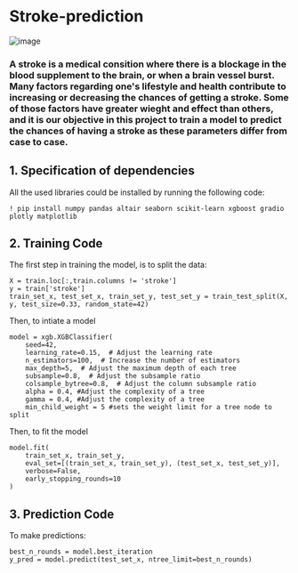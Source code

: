 # Stroke-prediction

![image](https://github.com/osama-alani/Stroke-prediction/assets/133378136/902e8de9-8132-496a-a603-1e8f6af1b112)

### A stroke is a medical consition where there is a blockage in the blood supplement to the brain, or when a brain vessel burst. Many factors regarding one's lifestyle and health contribute to increasing or decreasing the chances of getting a stroke. Some of those factors have greater wieght and effect than others, and it is our objective in this project to train a model to predict the chances of having a stroke as these parameters differ from case to case.


## 1. Specification of dependencies

All the used libraries could be installed by running the following code:
```
! pip install numpy pandas altair seaborn scikit-learn xgboost gradio plotly matplotlib
```

## 2. Training Code
The first step in training the model, is to split the data:
```
X = train.loc[:,train.columns != 'stroke']
y = train['stroke']
train_set_x, test_set_x, train_set_y, test_set_y = train_test_split(X, y, test_size=0.33, random_state=42)
```
Then, to intiate a model 
```
model = xgb.XGBClassifier(
    seed=42,
    learning_rate=0.15,  # Adjust the learning rate 
    n_estimators=100,  # Increase the number of estimators
    max_depth=5,  # Adjust the maximum depth of each tree
    subsample=0.8,  # Adjust the subsample ratio
    colsample_bytree=0.8,  # Adjust the column subsample ratio
    alpha = 0.4, #Adjust the complexity of a tree
    gamma = 0.4, #Adjust the complexity of a tree
    min_child_weight = 5 #sets the weight limit for a tree node to split
```
Then, to fit the model

```
model.fit(
    train_set_x, train_set_y,
    eval_set=[(train_set_x, train_set_y), (test_set_x, test_set_y)],
    verbose=False,
    early_stopping_rounds=10 
)
```
## 3. Prediction Code
To make predictions:
```
best_n_rounds = model.best_iteration
y_pred = model.predict(test_set_x, ntree_limit=best_n_rounds)
```
